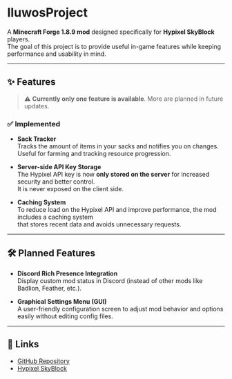 # IluwosProject

A **Minecraft Forge 1.8.9 mod** designed specifically for **Hypixel SkyBlock** players.  
The goal of this project is to provide useful in-game features while keeping performance and usability in mind.

---

## ✨ Features

> ⚠️ **Currently only one feature is available**. More are planned in future updates.

### ✅ Implemented
- **Sack Tracker**  
  Tracks the amount of items in your sacks and notifies you on changes.  
  Useful for farming and tracking resource progression.

- **Server-side API Key Storage**  
  The Hypixel API key is now **only stored on the server** for increased security and better control.  
  It is never exposed on the client side.

- **Caching System**  
  To reduce load on the Hypixel API and improve performance, the mod includes a caching system  
  that stores recent data and avoids unnecessary requests.

---

## 🛠️ Planned Features
- **Discord Rich Presence Integration**  
  Display custom mod status in Discord (instead of other mods like Badlion, Feather, etc.).

- **Graphical Settings Menu (GUI)**  
  A user-friendly configuration screen to adjust mod behavior and options easily without editing config files.

---

## 🔗 Links
- [GitHub Repository](https://github.com/soulinfect/IluwosProject)
- [Hypixel SkyBlock](https://hypixel.net/skyblock)

